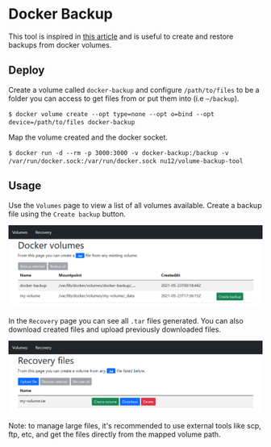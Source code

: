 # Docker Backup

This tool is inspired in [this article](https://blog.ssdnodes.com/blog/docker-backup-volumes/) and is useful to create and restore backups from docker volumes.

## Deploy

Create a volume called `docker-backup` and configure `/path/to/files` to be a folder you can access to get files from or put them into (i.e `~/backup`).
```shell
$ docker volume create --opt type=none --opt o=bind --opt device=/path/to/files docker-backup
```
 Map the volume created and the docker socket.

```shell
$ docker run -d --rm -p 3000:3000 -v docker-backup:/backup -v /var/run/docker.sock:/var/run/docker.sock nu12/volume-backup-tool
```

## Usage

Use the `Volumes` page to view a list of all volumes available. Create a backup file using the `Create backup` button.

![alt text](public/backup.PNG)

In the `Recovery` page you can see all `.tar` files generated. You can also download created files and upload previously downloaded files.

![alt text](public/recovery.PNG)

Note: to manage large files, it's recommended to use external tools like scp, ftp, etc, and get the files directly from the mapped volume path.
